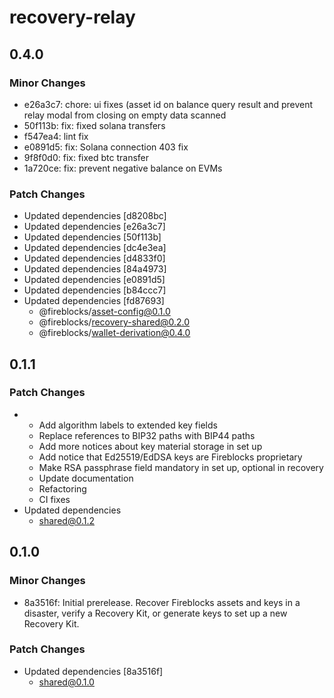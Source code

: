 # recovery-relay

## 0.4.0

### Minor Changes

- e26a3c7: chore: ui fixes (asset id on balance query result and prevent relay modal from closing on empty data scanned
- 50f113b: fix: fixed solana transfers
- f547ea4: lint fix
- e0891d5: fix: Solana connection 403 fix
- 9f8f0d0: fix: fixed btc transfer
- 1a720ce: fix: prevent negative balance on EVMs

### Patch Changes

- Updated dependencies [d8208bc]
- Updated dependencies [e26a3c7]
- Updated dependencies [50f113b]
- Updated dependencies [dc4e3ea]
- Updated dependencies [d4833f0]
- Updated dependencies [84a4973]
- Updated dependencies [e0891d5]
- Updated dependencies [b84ccc7]
- Updated dependencies [fd87693]
  - @fireblocks/asset-config@0.1.0
  - @fireblocks/recovery-shared@0.2.0
  - @fireblocks/wallet-derivation@0.4.0

## 0.1.1

### Patch Changes

- - Add algorithm labels to extended key fields
  - Replace references to BIP32 paths with BIP44 paths
  - Add more notices about key material storage in set up
  - Add notice that Ed25519/EdDSA keys are Fireblocks proprietary
  - Make RSA passphrase field mandatory in set up, optional in recovery
  - Update documentation
  - Refactoring
  - CI fixes
- Updated dependencies
  - shared@0.1.2

## 0.1.0

### Minor Changes

- 8a3516f: Initial prerelease. Recover Fireblocks assets and keys in a disaster, verify a Recovery Kit, or generate keys to set up a new Recovery Kit.

### Patch Changes

- Updated dependencies [8a3516f]
  - shared@0.1.0
